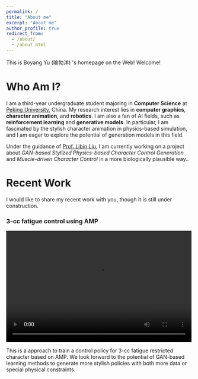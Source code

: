 ```yaml
---
permalink: /
title: "About me"
excerpt: "About me"
author_profile: true
redirect_from: 
  - /about/
  - /about.html
---
```


This is Boyang Yu (喻勃洋) 's homepage on the Web! Welcome!

Who Am I?
======
I am a third-year undergraduate student majoring in **Computer Science** at [Peking University](https://english.pku.edu.cn/), China. My research interest lies in **computer graphics**, **character animation**, and **robotics**. I am also a fan of AI fields, such as **reinforcement learning** and **generative models**. In particular, I am fascinated by the stylish character animation in physics-based simulation, and I am eager to explore the potential of generation models in this field.

Under the guidance of [Prof. Libin Liu](http://www.cad.zju.edu.cn/home/shimin/), I am currently working on a project about *GAN-based Stylized Physics-based Character Control Generation* and *Muscle-driven Character Control* in a more biologically plausible way..


Recent Work
======
I would like to share my recent work with you, though it is still under construction.
### 3-cc fatigue control using AMP
<video controls width="500" height="300">
  <source src="../images/3_cc_pre.mp4" type="video/mp4">
  Your browser does not support the video tag.
</video>

This is a approach to train a control policy for 3-cc fatigue restricted character based on AMP. We look forward to the potential of GAN-based learning methods to generate more stylish policies with both more data or special physical constraints.

